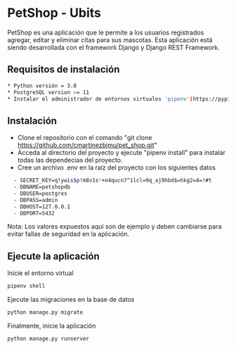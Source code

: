 # PetShop - Ubits



PetShop es una aplicación que le permite a los usuarios registrados agregar, editar y eliminar citas para sus mascotas. Esta aplicación está siendo desarrollada con el framework Django y Django REST Framework.

## Requisitos de instalación

```bash
* Python versión = 3.8
* PostgreSQL version >= 11
* Instalar el administrador de entornos virtuales 'pipenv'(https://pypi.org/project/pipenv/) 
```

## Instalación

- Clone el repositorio con el comando "git clone https://github.com/cmartinezbjmu/pet_shop.git"
- Acceda al directorio del proyecto y ejecute "pipenv install" para instalar todas las dependecias del proyecto.
- Cree un archivo .env en la raíz del proyecto con los siguientes datos

```bash
  - SECRET_KEY=q!ywis$p!m8v1s*+n4qucn7^1lcl=9q_aj9hbd$=hkg2=4=!#t
  - DBNAME=petshopdb
  - DBUSER=postgres
  - DBPASS=admin
  - DBHOST=127.0.0.1
  - DBPORT=5432
```

Nota: Los valores expuestos aquí son de ejemplo y deben cambiarse para evitar fallas de seguridad en la aplicación.

## Ejecute la aplicación

Inicie el entorno virtual

```bash
pipenv shell
```

Ejecute las migraciones en la base de datos

```bash
python manage.py migrate
```

Finalmente, inicie la aplicación

```bash
python manage.py runserver
```
